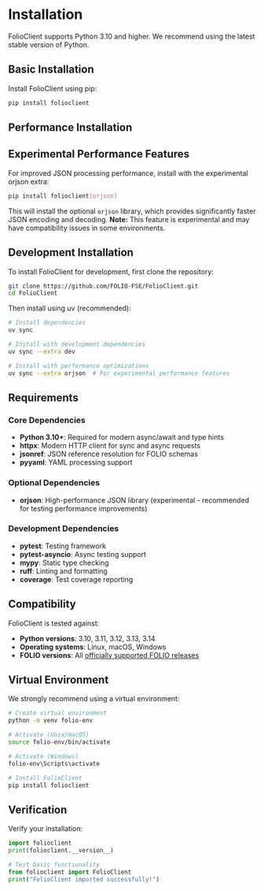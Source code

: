 # Installation

FolioClient supports Python 3.10 and higher. We recommend using the latest stable version of Python.

## Basic Installation

Install FolioClient using pip:

```bash
pip install folioclient
```

## Performance Installation

## Experimental Performance Features

For improved JSON processing performance, install with the experimental orjson extra:

```bash
pip install folioclient[orjson]
```

This will install the optional `orjson` library, which provides significantly faster JSON encoding and decoding. **Note:** This feature is experimental and may have compatibility issues in some environments.

## Development Installation

To install FolioClient for development, first clone the repository:

```bash
git clone https://github.com/FOLIO-FSE/FolioClient.git
cd FolioClient
```

Then install using uv (recommended):

```bash
# Install dependencies
uv sync

# Install with development dependencies
uv sync --extra dev

# Install with performance optimizations
uv sync --extra orjson  # For experimental performance features
```

## Requirements

### Core Dependencies

* **Python 3.10+**: Required for modern async/await and type hints
* **httpx**: Modern HTTP client for sync and async requests  
* **jsonref**: JSON reference resolution for FOLIO schemas
* **pyyaml**: YAML processing support

### Optional Dependencies

* **orjson**: High-performance JSON library (experimental - recommended for testing performance improvements)

### Development Dependencies

* **pytest**: Testing framework
* **pytest-asyncio**: Async testing support
* **mypy**: Static type checking
* **ruff**: Linting and formatting
* **coverage**: Test coverage reporting

## Compatibility

FolioClient is tested against:

* **Python versions**: 3.10, 3.11, 3.12, 3.13, 3.14
* **Operating systems**: Linux, macOS, Windows
* **FOLIO versions**: All [officially supported FOLIO releases]()

## Virtual Environment

We strongly recommend using a virtual environment:

```bash
# Create virtual environment
python -m venv folio-env

# Activate (Unix/macOS)
source folio-env/bin/activate

# Activate (Windows)
folio-env\Scripts\activate

# Install FolioClient
pip install folioclient
```

## Verification

Verify your installation:

```python
import folioclient
print(folioclient.__version__)

# Test basic functionality
from folioclient import FolioClient
print("FolioClient imported successfully!")
```